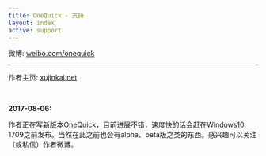```yaml
---
title: OneQuick - 支持
layout: index
active: support
---
```


微博: <a href="http://weibo.com/onequick" target="_blank">weibo.com/onequick</a>

---

作者主页: <a href="http://xujinkai.net" target="_blank">xujinkai.net</a>  

<br>

**2017-08-06:**

作者正在写新版本OneQuick，目前进展不错，速度快的话会赶在Windows10 1709之前发布。当然在此之前也会有alpha、beta版之类的东西。感兴趣可以关注（或私信）作者微博。

